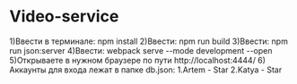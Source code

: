 # Video-service


1)Ввести в терминале: npm install 
2)Ввести: npm run build
3)Ввести: npm run json:server
4)Ввести: webpack serve --mode development --open
5)Открываете в нужном браузере по пути http://localhost:4444/
6) Аккаунты для входа лежат в папке db.json:
1.Artem - Star
2.Katya - Star
